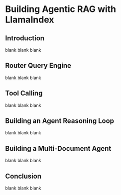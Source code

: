  
# Building Agentic RAG with LlamaIndex

## Introduction
blank
blank
blank

## Router Query Engine
blank
blank
blank

## Tool Calling
blank
blank
blank

## Building an Agent Reasoning Loop
blank
blank
blank

## Building a Multi-Document Agent
blank
blank
blank

## Conclusion
blank
blank
blank
